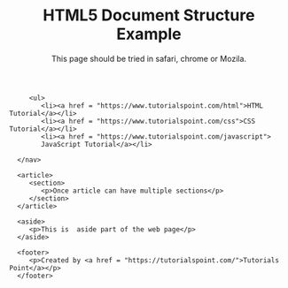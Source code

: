    <html> 
   <head> 
      <meta charset = "utf-8"> 
      <title>...</title> 
   </head> 
  
   <body> 
      <header role = "banner"> 
         <h1>HTML5 Document Structure Example</h1> 
         <p>This page should be tried in safari, chrome or Mozila.</p> 
      </header> 
   
  
         <ul> 
            <li><a href = "https://www.tutorialspoint.com/html">HTML Tutorial</a></li> 
            <li><a href = "https://www.tutorialspoint.com/css">CSS Tutorial</a></li> 
            <li><a href = "https://www.tutorialspoint.com/javascript">
            JavaScript Tutorial</a></li> 
      
      </nav> 
   
      <article> 
         <section> 
            <p>Once article can have multiple sections</p>
         </section> 
      </article> 
   
      <aside> 
         <p>This is  aside part of the web page</p> 
      </aside> 
   
      <footer> 
         <p>Created by <a href = "https://tutorialspoint.com/">Tutorials Point</a></p> 
      </footer> 
   
   </body> 
</html>
